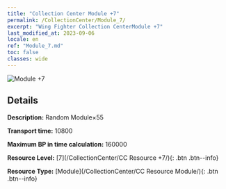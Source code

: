 ```yaml
---
title: "Collection Center Module +7"
permalink: /CollectionCenter/Module_7/
excerpt: "Wing Fighter Collection CenterModule +7"
last_modified_at: 2023-09-06
locale: en
ref: "Module_7.md"
toc: false
classes: wide
---
```



![Module +7](/images/cc/CC_Module_5.png)

## Details

  **Description:** Random Module×55

  **Transport time:** 10800

  **Maximum BP in time calculation:** 160000

  **Resource Level:** [7](/CollectionCenter/CC Resource +7/){: .btn .btn--info}

  **Resource Type:** [Module](/CollectionCenter/CC Resource Module/){: .btn .btn--info}


